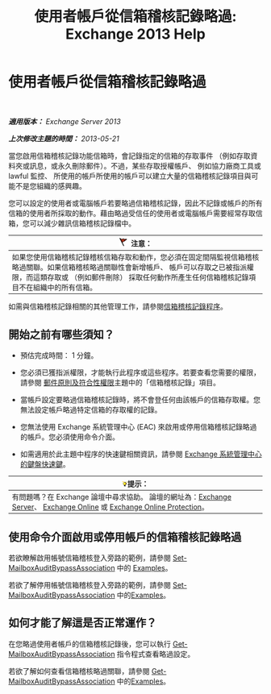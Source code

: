 ﻿---
title: '使用者帳戶從信箱稽核記錄略過: Exchange 2013 Help'
TOCTitle: 使用者帳戶從信箱稽核記錄略過
ms:assetid: 98a87071-fe31-4b67-beb8-a73799e54df2
ms:mtpsurl: https://technet.microsoft.com/zh-tw/library/Ff461934(v=EXCHG.150)
ms:contentKeyID: 50473786
ms.date: 05/21/2018
mtps_version: v=EXCHG.150
ms.translationtype: MT
---

# 使用者帳戶從信箱稽核記錄略過

 

_**適用版本：** Exchange Server 2013_

_**上次修改主題的時間：** 2013-05-21_

當您啟用信箱稽核記錄功能信箱時，會記錄指定的信箱的存取事件 （例如存取資料夾或訊息，或永久刪除郵件）。不過，某些存取授權帳戶、 例如協力廠商工具或 lawful 監控、 所使用的帳戶所使用的帳戶可以建立大量的信箱稽核記錄項目與可能不是您組織的感興趣。

您可以設定的使用者或電腦帳戶若要略過信箱稽核記錄，因此不記錄或帳戶的所有信箱的使用者所採取的動作。藉由略過受信任的使用者或電腦帳戶需要經常存取信箱，您可以減少雜訊信箱稽核記錄檔中。

<table>
<thead>
<tr class="header">
<th><img src="images/Dd876857.Caution(EXCHG.150).gif" title="注意" alt="注意" />注意：</th>
</tr>
</thead>
<tbody>
<tr class="odd">
<td>如果您使用信箱稽核記錄稽核信箱存取和動作，您必須在固定間隔監視信箱稽核略過關聯。如果信箱稽核略過關聯性會新增帳戶、 帳戶可以存取之已被指派權限，而這類存取或 （例如郵件刪除） 採取任何動作所產生任何信箱稽核記錄項目不在組織中的所有信箱。</td>
</tr>
</tbody>
</table>


如需與信箱稽核記錄相關的其他管理工作，請參閱[信箱稽核記錄程序](mailbox-audit-logging-procedures-exchange-2013-help.md)。

## 開始之前有哪些須知？

  - 預估完成時間： 1 分鐘。

  - 您必須已獲指派權限，才能執行此程序或這些程序。若要查看您需要的權限，請參閱 [郵件原則及符合性權限](messaging-policy-and-compliance-permissions-exchange-2013-help.md)主題中的「信箱稽核記錄」項目。

  - 當帳戶設定要略過信箱稽核記錄時，將不會登任何由該帳戶的信箱存取權。您無法設定帳戶略過特定信箱的存取權的記錄。

  - 您無法使用 Exchange 系統管理中心 (EAC) 來啟用或停用信箱稽核記錄略過的帳戶。您必須使用命令介面。

  - 如需適用於此主題中程序的快速鍵相關資訊，請參閱 [Exchange 系統管理中心的鍵盤快速鍵](keyboard-shortcuts-in-the-exchange-admin-center-exchange-online-protection-help.md)。

<table>
<thead>
<tr class="header">
<th><img src="images/Bb124558.tip(EXCHG.150).gif" title="提示" alt="提示" />提示：</th>
</tr>
</thead>
<tbody>
<tr class="odd">
<td>有問題嗎？在 Exchange 論壇中尋求協助。 論壇的網址為：<a href="https://go.microsoft.com/fwlink/p/?linkid=60612">Exchange Server</a>、 <a href="https://go.microsoft.com/fwlink/p/?linkid=267542">Exchange Online</a> 或 <a href="https://go.microsoft.com/fwlink/p/?linkid=285351">Exchange Online Protection</a>。</td>
</tr>
</tbody>
</table>


## 使用命令介面啟用或停用帳戶的信箱稽核記錄略過

若欲瞭解啟用帳號信箱稽核登入旁路的範例，請參閱 [Set-MailboxAuditBypassAssociation](https://technet.microsoft.com/zh-tw/library/ff696758\(v=exchg.150\)) 中的 [Examples](https://technet.microsoft.com/zh-tw/ff696758\(exchg.150\)#examples)。

若欲了解停用帳號信箱稽核登入旁路的範例，請參閱 [Set-MailboxAuditBypassAssociation](https://technet.microsoft.com/zh-tw/library/ff696758\(v=exchg.150\)) 中的[Examples](https://technet.microsoft.com/zh-tw/ff696758\(exchg.150\)#examples)。

## 如何才能了解這是否正常運作？

在您略過使用者帳戶的信箱稽核記錄後，您可以執行 [Get-MailboxAuditBypassAssociation](https://technet.microsoft.com/zh-tw/library/ff696741\(v=exchg.150\)) 指令程式查看略過設定。

若欲了解如何查看信箱稽核略過關聯，請參閱 [Get-MailboxAuditBypassAssociation](https://technet.microsoft.com/zh-tw/library/ff696741\(v=exchg.150\)) 中的[Examples](https://technet.microsoft.com/zh-tw/ff696741\(exchg.150\)#examples)。

